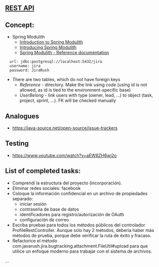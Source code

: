 ## [REST API](http://localhost:8080/doc)

## Concept:

- Spring Modulith
    - [Introduction to Spring Modulith](https://www.baeldung.com/spring-modulith)
    - [Introducing Spring Modulith](https://spring.io/blog/2022/10/21/introducing-spring-modulith)
    - [Spring Modulith - Reference documentation](https://docs.spring.io/spring-modulith/docs/current-SNAPSHOT/reference/html/)

```
  url: jdbc:postgresql://localhost:5432/jira
  username: jira
  password: JiraRush
```

- There are two tables, which do not have foreign keys
    - _Reference_ - directory. Make the link using _code_ (using id is not allowed, as id is tied to the environment-specific base)
    - _UserBelong_ - link users with type (owner, lead, ...) to object (task, project, sprint, ...). FK will be checked manually

## Analogues

- https://java-source.net/open-source/issue-trackers

## Testing

- https://www.youtube.com/watch?v=aEW8ZH6wj2o

## List of completed tasks:
- Comprendí la estructura del proyecto (incorporación). 
- Eliminar redes sociales: facebook
- Coloque la información confidencial en un archivo de propiedades separado:
  - iniciar sesión 
  - contraseña de base de datos 
  - identificadores para registro/autorización de OAuth 
  - configuración de correo 
- Escriba pruebas para todos los métodos públicos del controlador ProfileRestController. Aunque solo hay 2 métodos, debería haber más métodos de prueba, porque debe verificar la ruta de éxito y fracaso. 
- Refactorice el método com.javarush.jira.bugtracking.attachment.FileUtil#upload para que utilice un enfoque moderno para trabajar con el sistema de archivos.


...